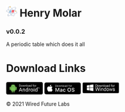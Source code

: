 </head>
<body>

<div class="header">
  <h1><img src="https://github.com/wiredfuturelabs/Henry-Molar/blob/main/logo.png?raw=true" alt="Logo" width="30" height="30"> Henry Molar</h1>
  <h3>v0.0.2</h3>
  <p>A periodic table which does it all</p>
</div>

<div class="content">
  <h1>Download Links</h1>
<p>
<a href="https://github.com/wiredfuturelabs/Henry-Molar/blob/main/distribution/Henry-Molar.apk?raw=true" ><img src="https://github.com/wiredfuturelabs/Henry-Molar/blob/main/downloads/android.jpeg?raw=true" alt="Android" width="100"></a> 
<a href="https://github.com/wiredfuturelabs/Henry-Molar/blob/main/distribution/Henry-Molar.dmg?raw=true" ><img src="https://github.com/wiredfuturelabs/Henry-Molar/blob/main/downloads/mac.png?raw=true" alt="Mac" width="100"></a>  
<a href="https://github.com/wiredfuturelabs/Henry-Molar/blob/main/distribution/Henry-Molar.zip?raw=true" ><img src="https://github.com/wiredfuturelabs/Henry-Molar/blob/main/downloads/windows.png?raw=true" alt="Windows" width="100"></a></p>
</div>
               <div class="footer">
     <p>© 2021 Wired Future Labs</p>
</div>

</body>
</html>
